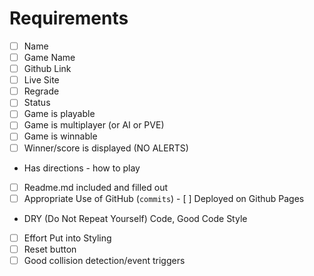 # Requirements
- [ ] Name	
- [ ] Game Name	
- [ ] Github Link
- [ ] Live Site	
- [ ] Regrade	
- [ ] Status	
- [ ] Game is playable	
- [ ] Game is multiplayer 
(or AI or PVE)
- [ ] Game is winnable	
- [ ] Winner/score is displayed (NO ALERTS)	
- Has directions - how to play	
- [ ] Readme.md included and filled out	
- [ ] Appropriate Use of GitHub (`commits`) 	- [ ] Deployed on Github Pages	
- DRY (Do Not Repeat Yourself) Code, Good Code Style	
- [ ] Effort Put into Styling	
- [ ] Reset button	
- [ ] Good collision detection/event triggers	